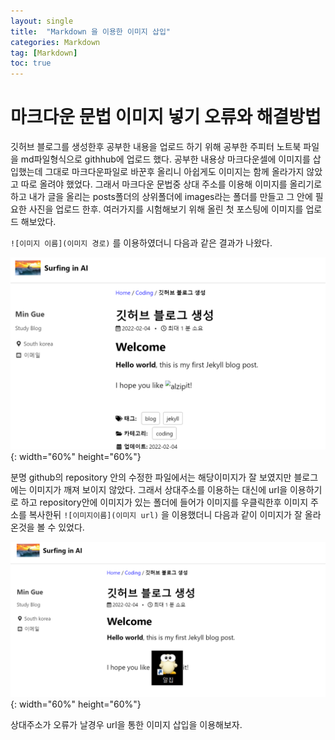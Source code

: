 ```yaml
---
layout: single
title:  "Markdown 을 이용한 이미지 삽입"
categories: Markdown
tag: [Markdown]
toc: true
---
```


# 마크다운 문법 이미지 넣기 오류와 해결방법

깃허브 블로그를 생성한후 공부한 내용을 업로드 하기 위해 공부한 주피터 노트북 파일을 md파일형식으로 githhub에 업로드 했다. 공부한 내용상 마크다운셀에 이미지를 삽입했는데 그대로 마크다운파일로 바꾼후 올리니 아쉽게도 이미지는 함께 올라가지 않았고 따로 올려야 했었다.
그래서 마크다운 문법중 상대 주소를 이용해 이미지를 올리기로 하고 내가 글을 올리는 posts폴더의 상위폴더에 images라는 폴더를 만들고 그 안에 필요한 사진을 업로드 한후. 여러가지를 시험해보기 위해 올린 첫 포스팅에 이미지를 업로드 해보았다. 

`![이미지 이름](이미지 경로)` 를 이용하였더니 다음과 같은 결과가 나왔다.

![오류](https://github.com/skkumin/skkumin.github.io/blob/master/images/2022-02-05-markdown/%EB%B3%80%EA%B2%BDx.png?raw=true){: width="60%" height="60%"}

분명 github의 repository 안의 수정한 파일에서는 해당이미지가 잘 보였지만 블로그에는 이미지가 깨져 보이지 않았다. 그래서 상대주소를 이용하는 대신에 url을 이용하기로 하고 repository안에 이미지가 있는 폴더에 들어가 이미지를 우클릭한후 이미지 주소를 복사한뒤
`![이미지이름](이미지 url)` 을 이용했더니 다음과 같이 이미지가 잘 올라온것을 볼 수 있었다.

![성공](https://github.com/skkumin/skkumin.github.io/blob/master/images/2022-02-05-markdown/%EB%B3%80%EA%B2%BDo.png?raw=true){: width="60%" height="60%"}

상대주소가 오류가 날경우 url을 통한 이미지 삽입을 이용해보자.
